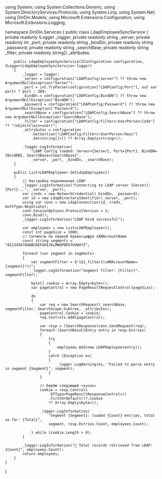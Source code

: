 using System;
using System.Collections.Generic;
using System.DirectoryServices.Protocols;
using System.Linq;
using System.Net;
using DinDin.Models;
using Microsoft.Extensions.Configuration;
using Microsoft.Extensions.Logging;

namespace DinDin.Services
{
    public class LdapEmployeeSyncService
    {
        private readonly ILogger<LdapEmployeeSyncService> _logger;
        private readonly string _server;
        private readonly int _port;
        private readonly string _bindDn;
        private readonly string _password;
        private readonly string _searchBase;
        private readonly string _filter;
        private readonly string[] _attributes;

        public LdapEmployeeSyncService(IConfiguration configuration, ILogger<LdapEmployeeSyncService> logger)
        {
            _logger = logger;
            _server = configuration["LDAPConfig:Server"] ?? throw new ArgumentNullException("Server");
            _port = int.TryParse(configuration["LDAPConfig:Port"], out var port) ? port : 389;
            _bindDn = configuration["LDAPConfig:BindDN"] ?? throw new ArgumentNullException("BindDN");
            _password = configuration["LDAPConfig:Password"] ?? throw new ArgumentNullException("Password");
            _searchBase = configuration["LDAPConfig:SearchBase"] ?? throw new ArgumentNullException("SearchBase");
            _filter = configuration["LDAPConfig:Filters:UserPerson:Code"] ?? "(objectClass=user)";
            _attributes = configuration
                .GetSection("LDAPConfig:Filters:UserPerson:Keys")
                .Get<string[]>() ?? Array.Empty<string>();

            _logger.LogInformation(
                "LDAP Config loaded: Server={Server}, Port={Port}, BindDN={BindDN}, SearchBase={SearchBase}",
                _server, _port, _bindDn, _searchBase);
        }

        public List<LDAPEmployee> GetLdapEmployees()
        {
            // Настройка подключения LDAP
            _logger.LogInformation("Connecting to LDAP server {Server}:{Port}...", _server, _port);
            var creds = new NetworkCredential(_bindDn, _password);
            var id = new LdapDirectoryIdentifier(_server, _port);
            using var conn = new LdapConnection(id, creds, AuthType.Negotiate);
            conn.SessionOptions.ProtocolVersion = 3;
            conn.Bind();
            _logger.LogInformation("LDAP bind successful");

            var employees = new List<LDAPEmployee>();
            const int pageSize = 1000;
            // Сегменты по первой букве/цифре sAMAccountName
            const string segments = "0123456789ABCDEFGHIJKLMNOPQRSTUVWXYZ";

            foreach (var segment in segments)
            {
                var segmentFilter = $"(&{_filter}(sAMAccountName={segment}*))";
                _logger.LogInformation("Segment filter: {Filter}", segmentFilter);

                byte[] cookie = Array.Empty<byte>();
                var pageControl = new PageResultRequestControl(pageSize);

                do
                {
                    var req = new SearchRequest(_searchBase, segmentFilter, SearchScope.Subtree, _attributes);
                    pageControl.Cookie = cookie;
                    req.Controls.Add(pageControl);

                    var resp = (SearchResponse)conn.SendRequest(req);
                    foreach (SearchResultEntry entry in resp.Entries)
                    {
                        try
                        {
                            employees.Add(new LDAPEmployee(entry));
                        }
                        catch (Exception ex)
                        {
                            _logger.LogWarning(ex, "Failed to parse entry in segment {Segment}", segment);
                        }
                    }

                    // берём следующий «кусок»
                    cookie = resp.Controls
                        .OfType<PageResultResponseControl>()
                        .FirstOrDefault()?.Cookie
                        ?? Array.Empty<byte>();

                    _logger.LogInformation(
                        "Segment {Segment}: loaded {Count} entries, total so far: {Total}",
                        segment, resp.Entries.Count, employees.Count);

                } while (cookie.Length > 0);
            }

            _logger.LogInformation("🎯 Total records retrieved from LDAP: {Count}", employees.Count);
            return employees;
        }
    }
}
